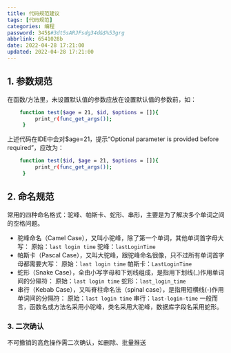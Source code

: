 ```yaml
---
title: 代码规范建议
tags: [代码规范]
categories: 编程
password: 345$#3dt5sARJFsdg34d&$%53grg
abbrlink: 6541028b
date: 2022-04-28 17:21:00
updated: 2022-04-28 17:21:00
---
```

## 1. 参数规范
 在函数/方法里，未设置默认值的参数应放在设置默认值的参数前，如：
``` bash
    function test($age = 21, $id, $options = []){
         print_r(func_get_args());
     }
``` 

 上述代码在IDE中会对$age=21，提示“Optional parameter is provided before required”，应改为：

``` bash
    function test($id, $age = 21, $options = []){
         print_r(func_get_args());
     }
``` 
## 2. 命名规范
 常用的四种命名格式：驼峰、帕斯卡、蛇形、串形，主要是为了解决多个单词之间的空格问题。
   * 驼峰命名（Camel Case），又叫小驼峰，除了第一个单词，其他单词首字母大写：
   原始：`last login time`
   驼峰：`lastLoginTime`
   * 帕斯卡（Pascal Case），又叫大驼峰，跟驼峰命名很像，只不过所有单词首字母都需要大写：
   原始：`last login time`
   帕斯卡：`LastLoginTime`
   * 蛇形（Snake Case），全由小写字母和下划线组成，是指用下划线(_)作用单词间的分隔符：
   原始：`last login time`
   蛇形：`last_login_time`
   * 串行（Kebab Case），又叫脊柱命名法（spinal case），是指用短横线(-)作用单词间的分隔符：
   原始：`last login time`
   串行：`last-login-time`
一般而言，函数名或方法名采用小驼峰，类名采用大驼峰，数据库字段名采用蛇形。

### 3. 二次确认
 不可撤销的高危操作需二次确认，如删除、批量推送